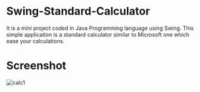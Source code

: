 # Swing-Standard-Calculator
It is a mini project coded in Java Programming language using Swing. This simple application is a standard calculator similar to Microsoft one which ease your calculations.  

# Screenshot

![calc1](https://user-images.githubusercontent.com/32307505/39699388-a08637e0-5216-11e8-9137-5d6138506ed6.jpg)
